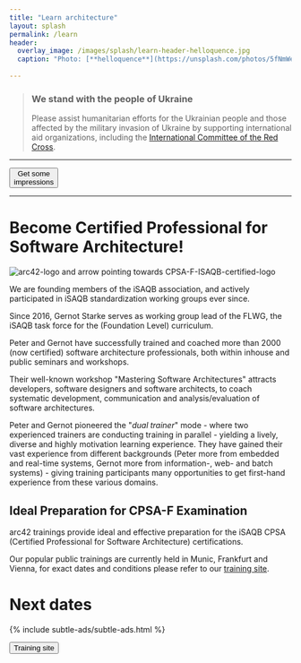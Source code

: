 ```yaml
---
title: "Learn architecture"
layout: splash
permalink: /learn
header:
  overlay_image: /images/splash/learn-header-helloquence.jpg
  caption: "Photo: [**helloquence**](https://unsplash.com/photos/5fNmWej4tAA)"
  
---
```


<div class="ua-background" markdown="1">

>### We stand with the people of Ukraine <span class="parent"><span class="ua-text"><i class="fas fa-heart children"></i></span><span class="ua-size children"><i class="fas fa-heart beat heart children"></i></span></span>
>
>Please assist humanitarian efforts for the Ukrainian people and those affected by the military invasion of Ukraine by supporting international aid organizations, including the [International Committee of the Red Cross](https://www.icrc.org/en).

</div>

<hr>

<a href="/gallery"><button class="button buttonRoyalBlue">Get some <br> impressions</button></a>

<hr>

# Become Certified Professional for Software Architecture!

![arc42-logo and arrow pointing towards CPSA-F-ISAQB-certified-logo](/images/arc42-learn-cpsaf.png)

We are founding members of the iSAQB association, and actively participated
in iSAQB standardization working groups ever since.

Since 2016, Gernot Starke serves as working group lead of the FLWG,
the iSAQB task force for the (Foundation Level) curriculum.

Peter and Gernot have successfully trained and coached more than 2000 (now certified)
software architecture professionals, both within inhouse and public seminars
and workshops.

Their well-known workshop "Mastering Software Architectures" attracts developers,
software designers and software architects, to coach systematic development,
communication and analysis/evaluation of software architectures.

Peter and Gernot pioneered the "_dual trainer_" mode - where two experienced
trainers are conducting training in parallel - yielding a lively, diverse
and highly motivation learning experience. They have gained their vast experience
from different backgrounds (Peter more from embedded and real-time systems,
  Gernot more from information-, web- and batch systems) - giving
  training participants many opportunities to get first-hand experience
  from these various domains.

## Ideal Preparation for CPSA-F Examination
arc42 trainings provide ideal and effective preparation for
the iSAQB CPSA (Certified Professional for Software Architecture) certifications.

Our popular public trainings are currently held in Munic, Frankfurt and Vienna,
for exact dates and conditions please refer to our [training site](https://arc42.de/termine).


# Next dates

{% include subtle-ads/subtle-ads.html %}

<a href="https://arc42.de/schulungen"><button class="margin-top button buttonGreen">Training site</button></a>
